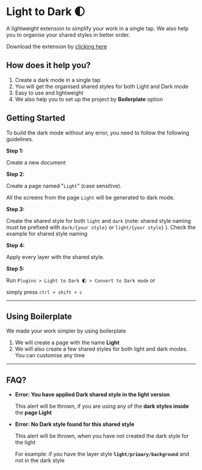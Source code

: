 # Light to Dark 🌓

A lightweight extension to simplify your work in a single tap. We also help you to organise your shared styles in better order. 

Download the extension by [clicking here](https://github.com/pplcallmesatz/lighttodark/releases/download/v1.3.3/lighttodark.sketchplugin.zip)

## How does it help you?

1. Create a dark mode in a single tap
2. You will get the organised shared styles for both Light and Dark mode
3. Easy to use and lightweight
4. We also help you to set up the project by **Boilerplate** option



## Getting Started

To build the dark mode without any error, you need to follow the following guidelines.

**Step 1:**

Create a new document

**Step 2:** 

Create a page named "`Light`" (case sensitive). 

All the screens from the page `Light` will be generated to dark mode.

**Step 3:** 

Create the shared style for both `light` and `dark` (note: shared style naming must be prefixed with `dark/{your style}` or `light/{your style}` ). Check the example for shared style naming


**Step 4:**

Apply every layer with the shared style. 



**Step 5:** 

Run `Plugins > Light to Dark 🌓 > Convert to Dark mode`   or 

simply press `ctrl + shift + c`

---

## Using Boilerplate

We made your work simpler by using boilerplate

1. We will create a page with the name **Light**
2. We will also create a few shared styles for both light and dark modes. You can customise any time

---

## FAQ?

- **Error: You have applied Dark shared style in the light version**
    
    This alert will be thrown, if you are using any of the **dark styles inside** the **page Light**
    
- **Error: No Dark style found for this shared style**
    
    This alert will be thrown, when you have not created the dark style for the light
    
    For example: if you have the layer style **`light/primary/background`**  and not in the dark style
